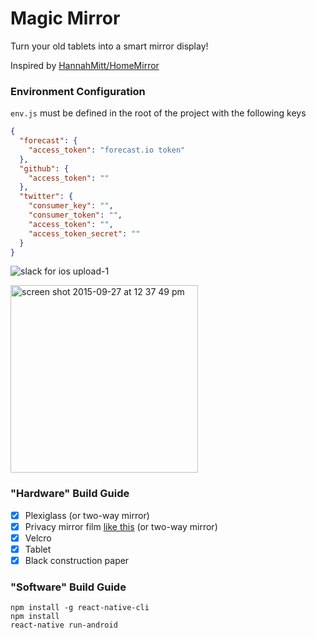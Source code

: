 # Magic Mirror

Turn your old tablets into a smart mirror display!

Inspired by [HannahMitt/HomeMirror](https://github.com/HannahMitt/HomeMirror)

### Environment Configuration
`env.js` must be defined in the root of the project with the following keys
```json
{
  "forecast": {
    "access_token": "forecast.io token"
  },
  "github": {
    "access_token": ""
  },
  "twitter": {
    "consumer_key": "",
    "consumer_token": "",
    "access_token": "",
    "access_token_secret": ""
  }
}
```

![slack for ios upload-1](https://cloud.githubusercontent.com/assets/656630/10124734/69f7050a-652a-11e5-8fa5-b6368a38d665.jpg)


<img width="300" alt="screen shot 2015-09-27 at 12 37 49 pm" src="https://cloud.githubusercontent.com/assets/656630/10124725/3a2a5e8a-652a-11e5-97a2-756ba0646ae3.png">


### "Hardware" Build Guide
- [x] Plexiglass (or two-way mirror)
- [x] Privacy mirror film [like this](http://www.homedepot.com/p/Gila-3-ft-x-15-ft-Mirror-Privacy-Window-Film-PRS361/100196546) (or two-way mirror)
- [x] Velcro
- [x] Tablet
- [x] Black construction paper

### "Software" Build Guide
```
npm install -g react-native-cli
npm install
react-native run-android
```
